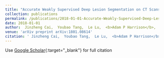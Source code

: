 ```yaml
---
title: "Accurate Weakly Supervised Deep Lesion Segmentation on CT Scans: Self-Paced 3D Mask Generation from RECIST"
collection: publications
permalink: /publications/2018-01-01-Accurate-Weakly-Supervised-Deep-Lesion-Segmentation-on-CT-Scans-Self-Paced-3D-Mask-Generation-from-RECIST
date: 2018-01-01
author:  Jinzheng Cai,  Youbao Tang,  Le Lu,  <b>Adam P Harrison</b>,  Ke Yan,  Jing Xiao,  Lin Yang,  Ronald M Summers, 
venue: 'arXiv preprint arXiv:1801.08614'
citation: ' Jinzheng Cai,  Youbao Tang,  Le Lu,  <b>Adam P Harrison</b>,  Ke Yan,  Jing Xiao,  Lin Yang,  Ronald M Summers, &quot;Accurate Weakly Supervised Deep Lesion Segmentation on CT Scans: Self-Paced 3D Mask Generation from RECIST.&quot; <i>arXiv preprint arXiv:1801.08614</i>, 2018.'
---
```

Use [Google Scholar](https://scholar.google.com/scholar?q=Accurate+Weakly+Supervised+Deep+Lesion+Segmentation+on+CT+Scans:+Self+Paced+3D+Mask+Generation+from+RECIST){:target="_blank"} for full citation